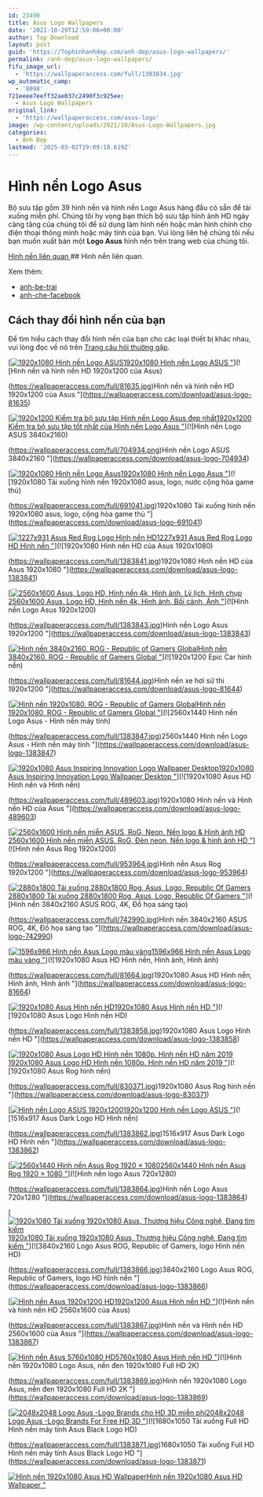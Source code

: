 ```yaml
---
id: 23490
title: Asus Logo Wallpapers
date: '2021-10-29T12:59:06+00:00'
author: Top Download
layout: post
guid: 'https://Tophinhanhdep.com/anh-dep/asus-logo-wallpapers/'
permalink: /anh-dep/asus-logo-wallpapers/
fifu_image_url:
  - 'https://wallpaperaccess.com/full/1383834.jpg'
wp_automatic_camp:
  - '8098'
721eeee7eeff32ae037c2490f3c925ee:
  - Asus Logo Wallpapers
original_link:
  - 'https://wallpaperaccess.com/asus-logo'
image: /wp-content/uploads/2021/10/Asus-Logo-Wallpapers.jpg
categories:
  - Ảnh Đẹp
lastmod: '2025-03-02T19:09:18.619Z'
---
```

# Hình nền Logo Asus

Bộ sưu tập gồm 39 hình nền và hình nền Logo Asus hàng đầu có sẵn để tải xuống miễn phí. Chúng tôi hy vọng bạn thích bộ sưu tập hình ảnh HD ngày càng tăng của chúng tôi để sử dụng làm hình nền hoặc màn hình chính cho điện thoại thông minh hoặc máy tính của bạn. Vui lòng liên hệ chúng tôi nếu bạn muốn xuất bản một **Logo Asus** hình nền trên trang web của chúng tôi.

[Hình nền liên quan ](#related) ## Hình nền liên quan.

   
 Xem thêm:

   
- [anh-be-trai](https://tophinhanhdep.com/hinh-anh-de-thuong/anh-be-trai/)
- [anh-che-facebook](https://tophinhanhdep.com/anh-che/anh-che-facebook/)

## Cách thay đổi hình nền của bạn

Để tìm hiểu cách thay đổi hình nền của bạn cho các loại thiết bị khác nhau, vui lòng đọc về nó trên [Trang câu hỏi thường gặp](https://tophinhanhdep.com/faq/).

  
[[![1920x1080 Hình nền Logo ASUS](https://wallpaperaccess.com/full/1383834.jpg)1920x1080 Hình nền Logo ASUS "](https://wallpaperaccess.com/download/asus-logo-1383834)](![Hình nền và hình nền HD 1920x1200 của Asus)

(https://wallpaperaccess.com/full/81635.jpg)Hình nền và hình nền HD 1920x1200 của Asus "](https://wallpaperaccess.com/download/asus-logo-81635)

[[![1920x1200 Kiểm tra bộ sưu tập Hình nền Logo Asus đẹp nhất](https://wallpaperaccess.com/full/1383836.jpg)1920x1200 Kiểm tra bộ sưu tập tốt nhất của Hình nền Logo Asus "](https://wallpaperaccess.com/download/asus-logo-1383836)](![Hình nền Logo ASUS 3840x2160)

(https://wallpaperaccess.com/full/704934.png)Hình nền Logo ASUS 3840x2160 "](https://wallpaperaccess.com/download/asus-logo-704934)

[[![1920x1080 Hình nền Logo Asus](https://wallpaperaccess.com/full/1383838.png)1920x1080 Hình nền Logo Asus "](https://wallpaperaccess.com/download/asus-logo-1383838)](![1920x1080 Tải xuống hình nền 1920x1080 asus, logo, nước cộng hòa game thủ)

(https://wallpaperaccess.com/full/691041.jpg)1920x1080 Tải xuống hình nền 1920x1080 asus, logo, cộng hòa game thủ "](https://wallpaperaccess.com/download/asus-logo-691041)

[[![1227x931 Asus Red Rog Logo Hình nền HD](https://wallpaperaccess.com/full/1383840.jpg)1227x931 Asus Red Rog Logo HD Hình nền "](https://wallpaperaccess.com/download/asus-logo-1383840)](![1920x1080 Hình nền HD của Asus 1920x1080)

(https://wallpaperaccess.com/full/1383841.jpg)1920x1080 Hình nền HD của Asus 1920x1080 "](https://wallpaperaccess.com/download/asus-logo-1383841)

[[![2560x1600 Asus, Logo HD, Hình nền 4k, Hình ảnh, Lý lịch, Hình chụp](https://wallpaperaccess.com/full/810190.jpg)2560x1600 Asus, Logo HD, Hình nền 4k, Hình ảnh, Bối cảnh, Ảnh "](https://wallpaperaccess.com/download/asus-logo-810190)](![Hình nền Logo Asus 1920x1200)

(https://wallpaperaccess.com/full/1383843.jpg)Hình nền Logo Asus 1920x1200 "](https://wallpaperaccess.com/download/asus-logo-1383843)

[[![Hình nền 3840x2160.  ROG - Republic of Gamers Global](https://wallpaperaccess.com/full/810132.jpg)Hình nền 3840x2160. ROG - Republic of Gamers Global "](https://wallpaperaccess.com/download/asus-logo-810132)](![1920x1200 Epic Car hình nền)

(https://wallpaperaccess.com/full/81644.jpg)Hình nền xe hơi sử thi 1920x1200 "](https://wallpaperaccess.com/download/asus-logo-81644)

[[![Hình nền 1920x1080.  ROG - Republic of Gamers Global](https://wallpaperaccess.com/full/1116091.jpg)Hình nền 1920x1080. ROG - Republic of Gamers Global "](https://wallpaperaccess.com/download/asus-logo-1116091)](![2560x1440 Hình nền Logo Asus - Hình nền máy tính)

(https://wallpaperaccess.com/full/1383847.jpg)2560x1440 Hình nền Logo Asus - Hình nền máy tính "](https://wallpaperaccess.com/download/asus-logo-1383847)

[[![1920x1080 Asus Inspiring Innovation Logo Wallpaper Desktop](https://wallpaperaccess.com/full/1383849.jpg)1920x1080 Asus Inspiring Innovation Logo Wallpaper Desktop "](https://wallpaperaccess.com/download/asus-logo-1383849)](![1920x1080 Asus HD Hình nền và Hình nền)

(https://wallpaperaccess.com/full/489603.jpg)1920x1080 Hình nền và Hình nền HD của Asus "](https://wallpaperaccess.com/download/asus-logo-489603)

[[![2560x1600 Hình nền miễn ASUS, RoG, Neon, Nền logo & Hình ảnh HD](https://wallpaperaccess.com/full/1383851.jpg)2560x1600 Hình nền miễn ASUS, RoG, Đèn neon, Nền logo &amp; hình ảnh HD "](https://wallpaperaccess.com/download/asus-logo-1383851)](![Hình nền Asus Rog 1920x1200)

(https://wallpaperaccess.com/full/953964.jpg)Hình nền Asus Rog 1920x1200 "](https://wallpaperaccess.com/download/asus-logo-953964)

[[![2880x1800 Tải xuống 2880x1800 Rog, Asus, Logo, Republic Of Gamers](https://wallpaperaccess.com/full/1383853.jpg)2880x1800 Tải xuống 2880x1800 Rog, Asus, Logo, Republic Of Gamers "](https://wallpaperaccess.com/download/asus-logo-1383853)](![Hình nền 3840x2160 ASUS ROG, 4K, Đồ họa sáng tạo)

(https://wallpaperaccess.com/full/742990.jpg)Hình nền 3840x2160 ASUS ROG, 4K, Đồ họa sáng tạo "](https://wallpaperaccess.com/download/asus-logo-742990)

[[![1596x966 Hình nền Asus Logo màu vàng](https://wallpaperaccess.com/full/1383854.jpg)1596x966 Hình nền Asus Logo màu vàng "](https://wallpaperaccess.com/download/asus-logo-1383854)](![1920x1080 Asus HD Hình nền, Hình ảnh, Hình ảnh)

(https://wallpaperaccess.com/full/81664.jpg)1920x1080 Asus HD Hình nền, Hình ảnh, Hình ảnh "](https://wallpaperaccess.com/download/asus-logo-81664)

[[![1920x1080 Asus Hình nền HD](https://wallpaperaccess.com/full/1383857.jpg)1920x1080 Asus Hình nền HD "](https://wallpaperaccess.com/download/asus-logo-1383857)](![1920x1080 Asus Logo Hình nền HD)

(https://wallpaperaccess.com/full/1383858.jpg)1920x1080 Asus Logo Hình nền HD "](https://wallpaperaccess.com/download/asus-logo-1383858)

[[![1920x1080 Asus Logo HD Hình nền 1080p.  Hình nền HD năm 2019](https://wallpaperaccess.com/full/1383859.jpg)1920x1080 Asus Logo HD Hình nền 1080p. Hình nền HD năm 2019 "](https://wallpaperaccess.com/download/asus-logo-1383859)](![1920x1080 Asus Rog hình nền)

(https://wallpaperaccess.com/full/830371.jpg)1920x1080 Asus Rog hình nền "](https://wallpaperaccess.com/download/asus-logo-830371)

[[![Hình nền Logo ASUS 1920x1200](https://wallpaperaccess.com/full/1383861.jpg)1920x1200 Hình nền Logo ASUS "](https://wallpaperaccess.com/download/asus-logo-1383861)](![1516x917 Asus Dark Logo HD Hình nền)

(https://wallpaperaccess.com/full/1383862.jpg)1516x917 Asus Dark Logo HD Hình nền "](https://wallpaperaccess.com/download/asus-logo-1383862)

[[![2560x1440 Hình nền Asus Rog 1920 × 1080](https://wallpaperaccess.com/full/1383863.jpg)2560x1440 Hình nền Asus Rog 1920 × 1080 "](https://wallpaperaccess.com/download/asus-logo-1383863)](![Hình nền logo Asus 720x1280)

(https://wallpaperaccess.com/full/1383864.jpg)Hình nền Logo Asus 720x1280 "](https://wallpaperaccess.com/download/asus-logo-1383864)

[[![1920x1080 Tải xuống 1920x1080 Asus, Thương hiệu Công nghệ, Đang tìm kiếm](https://wallpaperaccess.com/full/1383865.jpg)1920x1080 Tải xuống 1920x1080 Asus, Thương hiệu Công nghệ, Đang tìm kiếm "](https://wallpaperaccess.com/download/asus-logo-1383865)](![3840x2160 Logo Asus ROG, Republic of Gamers, logo Hình nền HD)

(https://wallpaperaccess.com/full/1383866.jpg)3840x2160 Logo Asus ROG, Republic of Gamers, logo HD hình nền "](https://wallpaperaccess.com/download/asus-logo-1383866)

[[![Hình nền Asus 1920x1200 HD](https://wallpaperaccess.com/full/81661.jpg)1920x1200 Asus Hình nền HD "](https://wallpaperaccess.com/download/asus-logo-81661)](![Hình nền và hình nền HD 2560x1600 của Asus)

(https://wallpaperaccess.com/full/1383867.jpg)Hình nền và Hình nền HD 2560x1600 của Asus "](https://wallpaperaccess.com/download/asus-logo-1383867)

[[![Hình nền Asus 5760x1080 HD](https://wallpaperaccess.com/full/670920.jpg)5760x1080 Asus Hình nền HD "](https://wallpaperaccess.com/download/asus-logo-670920)](![Hình nền 1920x1080 Logo Asus, nền đen 1920x1080 Full HD 2K)

(https://wallpaperaccess.com/full/1383869.jpg)Hình nền 1920x1080 Logo Asus, nền đen 1920x1080 Full HD 2K "](https://wallpaperaccess.com/download/asus-logo-1383869)

[[![2048x2048 Logo Asus -Logo Brands cho HD 3D miễn phí](https://wallpaperaccess.com/full/1383870.jpg)2048x2048 Logo Asus -Logo Brands For Free HD 3D "](https://wallpaperaccess.com/download/asus-logo-1383870)](![1680x1050 Tải xuống Full HD Hình nền máy tính Asus Black Logo HD)

(https://wallpaperaccess.com/full/1383871.jpg)1680x1050 Tải xuống Full HD Hình nền máy tính Asus Black Logo HD "](https://wallpaperaccess.com/download/asus-logo-1383871)

[![Hình nền 1920x1080 Asus HD Wallpaper](https://wallpaperaccess.com/full/1383873.jpg)Hình nền 1920x1080 Asus HD Wallpaper "](https://wallpaperaccess.com/download/asus-logo-1383873)
